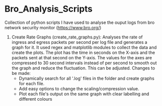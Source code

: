 # Bro_Analysis_Scripts

Collection of python scripts I have used to analyse the ouput logs from bro network security monitor (https://www.bro.org/)

1. Create Rate Graphs (create_rate_graphs.py):
  Analyses the rate of ingress and egress packets per second per log file and generates a graph for it.
  It used regex and matplotlib modules to collect the data and create the plots. The plot has the time in seconds on the X-axis and the packets sent at that second on the Y-axis.
  The values for the axes are compressed to 30 second intervals instead of per second to smooth out the graph and reduce the fluctuation. This can be adjusted.
  Changes to be made:
    - Dynamically search for all '.log' files in the folder and create graphs for each file.
    - Add easy options to change the scaling/compression value.
    - Plot each file's output on the same graph with clear labelling and different colours
